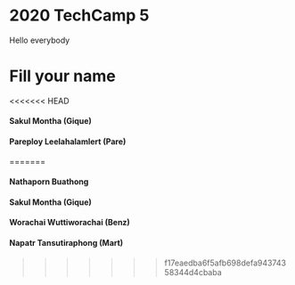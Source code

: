 # 2020 TechCamp 5
Hello everybody

#  Fill your name
<<<<<<< HEAD
#### Sakul Montha (Gique)
#### Pareploy Leelahalamlert (Pare)
=======
#### Nathaporn Buathong
#### Sakul Montha (Gique)
#### Worachai Wuttiworachai (Benz)
#### Napatr Tansutiraphong (Mart)
>>>>>>> f17eaedba6f5afb698defa94374358344d4cbaba
